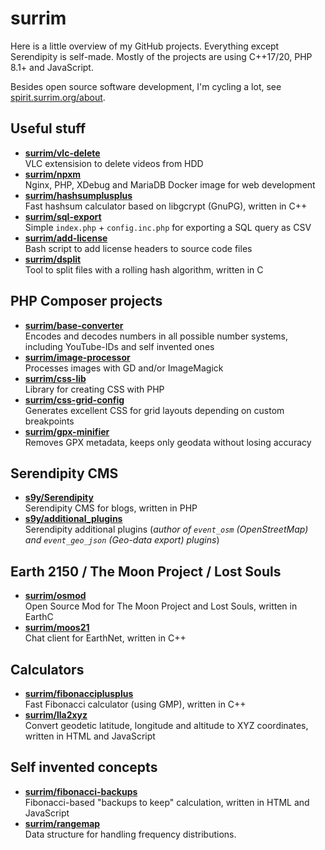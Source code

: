 # surrim

Here is a little overview of my GitHub projects. Everything except Serendipity is self-made. Mostly of the projects are using C++17/20, PHP 8.1+ and JavaScript.

Besides open source software development, I'm cycling a lot, see [spirit.surrim.org/about](https://spirit.surrim.org/about).

## Useful stuff
- **[surrim/vlc-delete](https://github.com/surrim/vlc-delete)**  
  VLC extensision to delete videos from HDD
- **[surrim/npxm](https://github.com/surrim/npxm)**  
  Nginx, PHP, XDebug and MariaDB Docker image for web development
- **[surrim/hashsumplusplus](https://github.com/surrim/hashsumplusplus)**  
  Fast hashsum calculator based on libgcrypt (GnuPG), written in C++
- **[surrim/sql-export](https://github.com/surrim/sql-export)**  
  Simple `index.php` + `config.inc.php` for exporting a SQL query as CSV
- **[surrim/add-license](https://github.com/surrim/add-license)**  
  Bash script to add license headers to source code files
- **[surrim/dsplit](https://github.com/surrim/dsplit)**  
  Tool to split files with a rolling hash algorithm, written in C

## PHP Composer projects
- **[surrim/base-converter](https://github.com/surrim/base-converter)**  
  Encodes and decodes numbers in all possible number systems, including YouTube-IDs and self invented ones
- **[surrim/image-processor](https://github.com/surrim/image-processor)**  
  Processes images with GD and/or ImageMagick
- **[surrim/css-lib](https://github.com/surrim/css-lib)**  
  Library for creating CSS with PHP
- **[surrim/css-grid-config](https://github.com/surrim/css-grid-config)**  
  Generates excellent CSS for grid layouts depending on custom breakpoints
- **[surrim/gpx-minifier](https://github.com/surrim/gpx-minifier)**  
  Removes GPX metadata, keeps only geodata without losing accuracy

## Serendipity CMS
- **[s9y/Serendipity](https://github.com/surrim/Serendipity)**  
  Serendipity CMS for blogs, written in PHP
- **[s9y/additional_plugins](https://github.com/surrim/additional_plugins)**  
  Serendipity additional plugins (_author of `event_osm` (OpenStreetMap) and `event_geo_json` (Geo-data export) plugins_)

## Earth 2150 / The Moon Project / Lost Souls
- **[surrim/osmod](https://github.com/surrim/osmod)**  
  Open Source Mod for The Moon Project and Lost Souls, written in EarthC
- **[surrim/moos21](https://github.com/surrim/moos21)**  
  Chat client for EarthNet, written in C++

## Calculators
- **[surrim/fibonacciplusplus](https://github.com/surrim/fibonacciplusplus)**  
  Fast Fibonacci calculator (using GMP), written in C++
- **[surrim/lla2xyz](https://github.com/surrim/lla2xyz)**  
  Convert geodetic latitude, longitude and altitude to XYZ coordinates, written in HTML and JavaScript

## Self invented concepts
- **[surrim/fibonacci-backups](https://github.com/surrim/fibonacci-backups)**  
  Fibonacci-based "backups to keep" calculation, written in HTML and JavaScript
- **[surrim/rangemap](https://github.com/surrim/rangemap)**  
  Data structure for handling frequency distributions.

